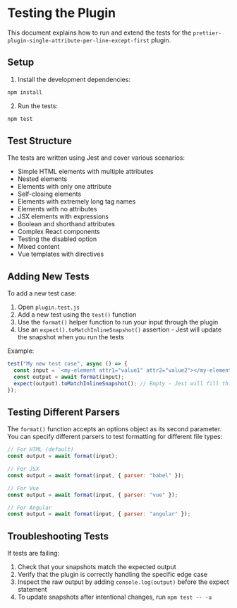 # Testing the Plugin

This document explains how to run and extend the tests for the `prettier-plugin-single-attribute-per-line-except-first` plugin.

## Setup

1. Install the development dependencies:

```bash
npm install
```

2. Run the tests:

```bash
npm test
```

## Test Structure

The tests are written using Jest and cover various scenarios:

- Simple HTML elements with multiple attributes
- Nested elements
- Elements with only one attribute
- Self-closing elements
- Elements with extremely long tag names
- Elements with no attributes
- JSX elements with expressions
- Boolean and shorthand attributes
- Complex React components
- Testing the disabled option
- Mixed content
- Vue templates with directives

## Adding New Tests

To add a new test case:

1. Open `plugin.test.js`
2. Add a new test using the `test()` function
3. Use the `format()` helper function to run your input through the plugin
4. Use an `expect().toMatchInlineSnapshot()` assertion - Jest will update the snapshot when you run the tests

Example:

```javascript
test("My new test case", async () => {
  const input = `<my-element attr1="value1" attr2="value2"></my-element>`;
  const output = await format(input);
  expect(output).toMatchInlineSnapshot(); // Empty - Jest will fill this in
});
```

## Testing Different Parsers

The `format()` function accepts an options object as its second parameter. You can specify different parsers to test formatting for different file types:

```javascript
// For HTML (default)
const output = await format(input);

// For JSX
const output = await format(input, { parser: "babel" });

// For Vue
const output = await format(input, { parser: "vue" });

// For Angular
const output = await format(input, { parser: "angular" });
```

## Troubleshooting Tests

If tests are failing:

1. Check that your snapshots match the expected output
2. Verify that the plugin is correctly handling the specific edge case
3. Inspect the raw output by adding `console.log(output)` before the expect statement
4. To update snapshots after intentional changes, run `npm test -- -u`
